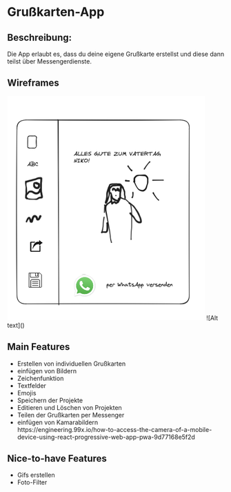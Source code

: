 <h1>Grußkarten-App</h1>

<h2>Beschreibung:</h2>

Die App erlaubt es, dass du deine eigene Grußkarte erstellst und diese dann teilst über Messengerdienste.

<h2>Wireframes</h2>
<img src="Bildschirmfoto 2024-01-16 um 10.51.20.png">
![Alt text](<Bildschirmfoto 2024-01-16 um 10.51.20.png>)

<h2>Main Features</h2>
<ul>
<li>Erstellen von individuellen Grußkarten</li>
    <li>einfügen von Bildern</li>
    <li>Zeichenfunktion</li>
    <li>Textfelder</li>
    <li>Emojis</li>
<li>Speichern der Projekte
<li>Editieren und Löschen von Projekten</li>
<li>Teilen der Grußkarten per Messenger</li>
<li>einfügen von Kamarabildern</li>
https://engineering.99x.io/how-to-access-the-camera-of-a-mobile-device-using-react-progressive-web-app-pwa-9d77168e5f2d
</ul>

<h2>Nice-to-have Features</h2>
<ul>
<li>Gifs erstellen</li>
<li>Foto-Filter</li>
</ul>
